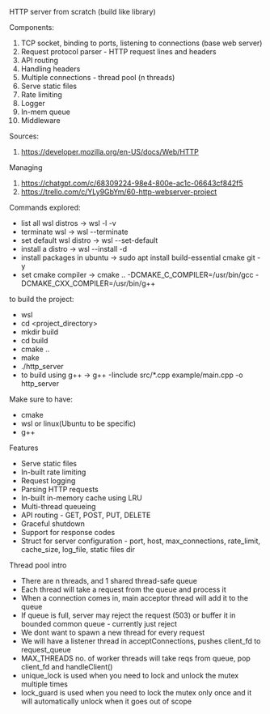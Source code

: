 <!-- /notes.md -->

HTTP server from scratch
(build like library)

Components:
1. TCP socket, binding to ports, listening to connections (base web server)
2. Request protocol parser - HTTP request lines and headers
3. API routing 
4. Handling headers
5. Multiple connections - thread pool (n threads) 
6. Serve static files
7. Rate limiting
8. Logger
9. In-mem queue
10. Middleware 


Sources: 
1. https://developer.mozilla.org/en-US/docs/Web/HTTP

Managing
1. https://chatgpt.com/c/68309224-98e4-800e-ac1c-06643cf842f5
2. https://trello.com/c/YLy9GbYm/60-http-webserver-project



Commands explored:
- list all wsl distros -> wsl -l -v
- terminate wsl -> wsl --terminate <distro>
- set default wsl distro -> wsl --set-default <distro>
- install a distro -> wsl --install -d <distro>
- install packages in ubuntu -> sudo apt install build-essential cmake git -y
- set cmake compiler -> cmake .. -DCMAKE_C_COMPILER=/usr/bin/gcc -DCMAKE_CXX_COMPILER=/usr/bin/g++

to build the project:
- wsl
- cd <project_directory>
- mkdir build
- cd build
- cmake ..
- make
- ./http_server
- to build using g++ -> g++ -Iinclude src/*.cpp example/main.cpp -o http_server

Make sure to have:
- cmake
- wsl or linux(Ubuntu to be specific)
- g++

Features
- Serve static files
- In-built rate limiting
- Request logging 
- Parsing HTTP requests
- In-built in-memory cache using LRU
- Multi-thread queueing
- API routing - GET, POST, PUT, DELETE
- Graceful shutdown
- Support for response codes
- Struct for server configuration - port, host, max_connections, rate_limit, cache_size, log_file, static files dir

Thread pool intro
- There are n threads, and 1 shared thread-safe queue
- Each thread will take a request from the queue and process it
- When a connection comes in, main acceptor thread will add it to the queue
- If queue is full, server may reject the request (503) or buffer it in bounded common queue - currently just reject
- We dont want to spawn a new thread for every request
- We will have a listener thread in acceptConnections, pushes client_fd to request_queue
- MAX_THREADS no. of worker threads will take reqs from queue, pop client_fd and handleClient()
- unique_lock is used when you need to lock and unlock the mutex multiple times
- lock_guard is used when you need to lock the mutex only once and it will automatically unlock when it goes out of scope
  